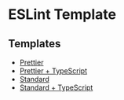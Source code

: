 # ESLint Template

## Templates

- [Prettier](https://github.com/Thief-K/eslint-template/tree/master/templates/prettier)
- [Prettier + TypeScript](https://github.com/Thief-K/eslint-template/tree/master/templates/prettier-ts)
- [Standard](https://github.com/Thief-K/eslint-template/tree/master/templates/standard)
- [Standard + TypeScript](https://github.com/Thief-K/eslint-template/tree/master/templates/standard-ts)
